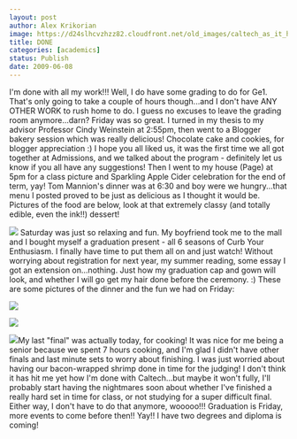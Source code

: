 ```yaml
---
layout: post
author: Alex Krikorian
image: https://d24slhcvzhzz82.cloudfront.net/old_images/caltech_as_it_happens/6a0105349b8251970b01156fdeda1c970c.jpg
title: DONE
categories: [academics]
status: Publish
date: 2009-06-08
---
```



I'm done with all my work!!!
Well, I do have some grading to do for Ge1. That's only going to take a couple of hours though...and I don't have ANY OTHER WORK to rush home to do. I guess no excuses to leave the grading room anymore...darn?
Friday was so great. I turned in my thesis to my advisor Professor Cindy Weinstein at 2:55pm, then went to a Blogger bakery session which was really delicious! Chocolate cake and cookies, for blogger appreciation :) I hope you all liked us, it was the first time we all got together at Admissions, and we talked about the program - definitely let us know if you all have any suggestions! Then I went to my house (Page) at 5pm for a class picture and Sparkling Apple Cider celebration for the end of term, yay! Tom Mannion's dinner was at 6:30 and boy were we hungry...that menu I posted proved to be just as delicious as I thought it would be. Pictures of the food are below, look at that extremely classy (and totally edible, even the ink!!) dessert!

![](https://d24slhcvzhzz82.cloudfront.net/old_images/caltech_as_it_happens/6a0105349b8251970b01156fdeda88970c.jpg)
Saturday was just so relaxing and fun. My boyfriend took me to the mall and I bought myself a graduation present - all 6 seasons of Curb Your Enthusiasm. I finally have time to put them all on and just watch! Without worrying about registration for next year, my summer reading, some essay I got an extension on...nothing. Just how my graduation cap and gown will look, and whether I will go get my hair done before the ceremony. :)
These are some pictures of the dinner and the fun we had on Friday:


![](https://d24slhcvzhzz82.cloudfront.net/old_images/caltech_as_it_happens/6a0105349b8251970b011570d3f037970b.jpg)

![](https://d24slhcvzhzz82.cloudfront.net/old_images/caltech_as_it_happens/6a0105349b8251970b01156fdedc12970c.jpg)

![](https://d24slhcvzhzz82.cloudfront.net/old_images/caltech_as_it_happens/6a0105349b8251970b01156fdedc9e970c.jpg)My last "final" was actually today, for cooking! It was nice for me being a senior because we spent 7 hours cooking, and I'm glad I didn't have other finals and last minute sets to worry about finishing. I was just worried about having our bacon-wrapped shrimp done in time for the judging! I don't think it has hit me yet how I'm done with Caltech...but maybe it won't fully, I'll probably start having the nightmares soon about whether I've finished a really hard set in time for class, or not studying for a super difficult final. Either way, I don't have to do that anymore, wooooo!!! 
Graduation is Friday, more events to come before then!! Yay!! I have two degrees and diploma is coming!
